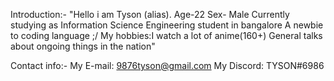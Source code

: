Introduction:-
"Hello i am Tyson (alias).
Age-22
Sex- Male
Currently studying as Information Science Engineering student in bangalore
A newbie to coding language ;/
My hobbies:I watch a lot of anime(160+)
           General talks about ongoing things in the nation"
 
Contact info:-
My E-mail: 9876tyson@gmail.com
My Discord: TYSON#6986
